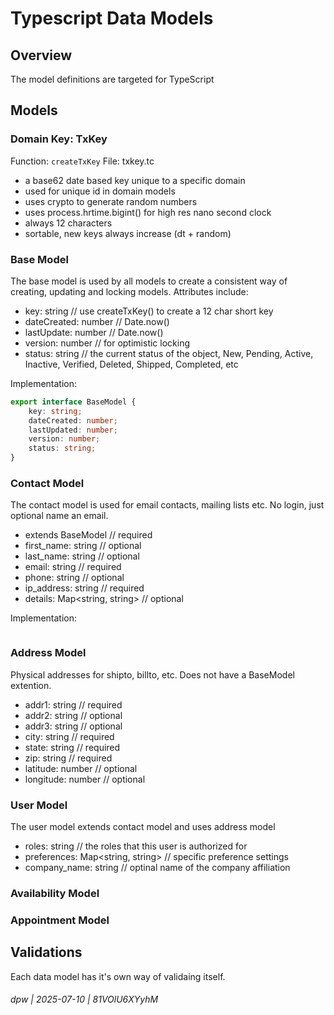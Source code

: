 # Typescript Data Models

## Overview

The model definitions are targeted for TypeScript

## Models

### Domain Key: TxKey

Function: `createTxKey`
File: txkey.tc

* a base62 date based key unique to a specific domain
* used for unique id in domain models
* uses crypto to generate random numbers
* uses process.hrtime.bigint() for high res nano second clock
* always 12 characters
* sortable, new keys always increase (dt + random)

### Base Model

The base model is used by all models to create a consistent way of creating, updating and locking models. Attributes include:

* key: string         // use createTxKey() to create a 12 char short key
* dateCreated: number // Date.now()
* lastUpdate: number  // Date.now()
* version: number     // for optimistic locking
* status: string      // the current status of the object, New, Pending, Active, Inactive, Verified, Deleted, Shipped, Completed, etc

Implementation:

```typescript
export interface BaseModel {
    key: string;
    dateCreated: number;
    lastUpdated: number;
    version: number;
    status: string;
}
```

### Contact Model

The contact model is used for email contacts, mailing lists etc.  No login, just optional name an email.

* extends BaseModel   // required
* first_name: string  // optional 
* last_name: string   // optional 
* email: string       // required
* phone: string       // optional
* ip_address: string  // required
* details: Map<string, string> // optional

Implementation:

```typescript

```

### Address Model

Physical addresses for shipto, billto, etc. Does not have a BaseModel extention.

* addr1: string     // required
* addr2: string     // optional
* addr3: string     // optional
* city: string      // required
* state: string     // required
* zip: string       // required
* latitude: number  // optional
* longitude: number // optional

### User Model

The user model extends contact model and uses address model

* roles: string                     // the roles that this user is authorized for
* preferences: Map<string, string>  // specific preference settings
* company_name: string              // optinal name of the company affiliation

### Availability Model

### Appointment Model

## Validations

Each data model has it's own way of validaing itself.

###### dpw | 2025-07-10 | 81VOlU6XYyhM

